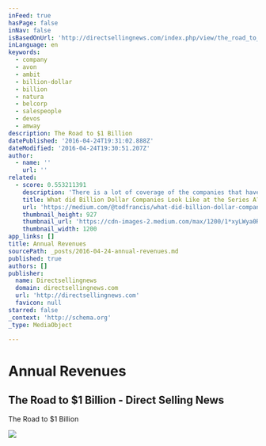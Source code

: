 ```yaml
---
inFeed: true
hasPage: false
inNav: false
isBasedOnUrl: 'http://directsellingnews.com/index.php/view/the_road_to_1_billion#.Vxz-0yMrJn0'
inLanguage: en
keywords:
  - company
  - avon
  - ambit
  - billion-dollar
  - billion
  - natura
  - belcorp
  - salespeople
  - devos
  - amway
description: The Road to $1 Billion
datePublished: '2016-04-24T19:31:02.888Z'
dateModified: '2016-04-24T19:30:51.207Z'
author:
  - name: ''
    url: ''
related:
  - score: 0.553211391
    description: 'There is a lot of coverage of the companies that have reached valuations of over a billion dollars. Many of these companies were not always fast growing businesses. At Shasta Ventures, we focus on investing at the early stage, so we studied 32 high value consumer companies to see what they looked like around their Series A.'
    title: What did Billion Dollar Companies Look Like at the Series A?
    url: 'https://medium.com/@todfrancis/what-did-billion-dollar-companies-look-like-at-the-series-a-e53ea8043a85'
    thumbnail_height: 927
    thumbnail_url: 'https://cdn-images-2.medium.com/max/1200/1*xyLWya0RvvLemLrHJ3Fwsw.jpeg'
    thumbnail_width: 1200
app_links: []
title: Annual Revenues
sourcePath: _posts/2016-04-24-annual-revenues.md
published: true
authors: []
publisher:
  name: Directsellingnews
  domain: directsellingnews.com
  url: 'http://directsellingnews.com'
  favicon: null
starred: false
_context: 'http://schema.org'
_type: MediaObject

---
```

# Annual Revenues

<article style=""><h1>The Road to $1 Billion - Direct Selling News</h1><p>The Road to $1 Billion</p><img src="https://s3-us-west-2.amazonaws.com/the-grid-img/p/d30e7b765c91af80c0cdaff2dde03957c61c882a.jpg" /></article>